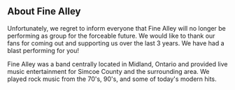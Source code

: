 About Fine Alley
----------------

Unfortunately, we regret to inform everyone that Fine Alley will no longer be performing as group for the forceable future.  We would like to thank our fans for coming out and supporting us over the last 3 years.  We have had a blast performing for you!

Fine Alley was a band centrally located in Midland, Ontario and provided live music entertainment for Simcoe County and the surrounding area. We played rock music from the 70's, 90's, and some of today's modern hits.
